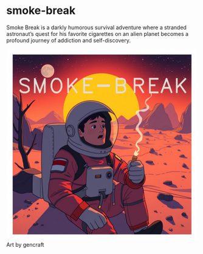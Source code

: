 # smoke-break
Smoke Break is a darkly humorous survival adventure where a stranded astronaut’s quest for his favorite cigarettes on an alien planet becomes a profound journey of addiction and self-discovery.

![sb_art](works/gencraft/sb_art.PNG)
Art by gencraft
